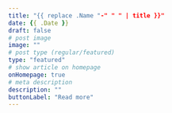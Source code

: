 ```yaml
---
title: "{{ replace .Name "-" " " | title }}"
date: {{ .Date }}
draft: false
# post image
image: ""
# post type (regular/featured)
type: "featured"
# show article on homepage
onHomepage: true
# meta description
description: ""
buttonLabel: "Read more"
---
```


